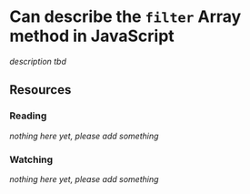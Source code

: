 # Can describe the `filter` Array method in JavaScript
_description tbd_
## Resources
### Reading
_nothing here yet, please add something_
### Watching
_nothing here yet, please add something_
